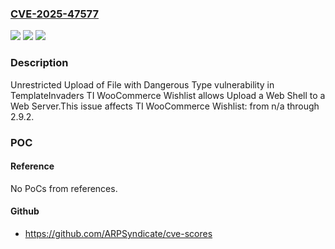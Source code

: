 ### [CVE-2025-47577](https://cve.mitre.org/cgi-bin/cvename.cgi?name=CVE-2025-47577)
![](https://img.shields.io/static/v1?label=Product&message=TI%20WooCommerce%20Wishlist&color=blue)
![](https://img.shields.io/static/v1?label=Version&message=n%2Fa%3C%3D%202.9.2%20&color=brighgreen)
![](https://img.shields.io/static/v1?label=Vulnerability&message=CWE-434%20Unrestricted%20Upload%20of%20File%20with%20Dangerous%20Type&color=brighgreen)

### Description

Unrestricted Upload of File with Dangerous Type vulnerability in TemplateInvaders TI WooCommerce Wishlist allows Upload a Web Shell to a Web Server.This issue affects TI WooCommerce Wishlist: from n/a through 2.9.2.

### POC

#### Reference
No PoCs from references.

#### Github
- https://github.com/ARPSyndicate/cve-scores

